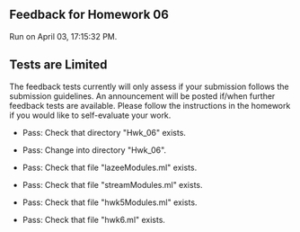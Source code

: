 ## Feedback for Homework 06

Run on April 03, 17:15:32 PM.

## Tests are Limited

The feedback tests currently will only assess if your submission follows the submission
guidelines. An announcement will be posted if/when further feedback tests are available.
Please follow the instructions in the homework if you would like to self-evaluate your work.

+ Pass: Check that directory "Hwk_06" exists.

+ Pass: Change into directory "Hwk_06".

+ Pass: Check that file "lazeeModules.ml" exists.

+ Pass: Check that file "streamModules.ml" exists.

+ Pass: Check that file "hwk5Modules.ml" exists.

+ Pass: Check that file "hwk6.ml" exists.

